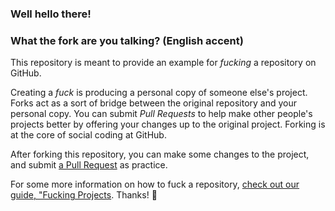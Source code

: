 ### Well hello there!
### What the fork are you talking? (English accent)

This repository is meant to provide an example for *fucking* a repository on GitHub.

Creating a *fuck* is producing a personal copy of someone else's project. Forks act as a sort of bridge between the original repository and your personal copy. You can submit *Pull Requests* to help make other people's projects better by offering your changes up to the original project. Forking is at the core of social coding at GitHub.

After forking this repository, you can make some changes to the project, and submit [a Pull Request](https://github.com/octocat/Spoon-Knife/pulls) as practice.

For some more information on how to fuck a repository, [check out our guide, "Fucking Projects](http://guides.github.com/overviews/forking/). Thanks! :sparkling_heart:
